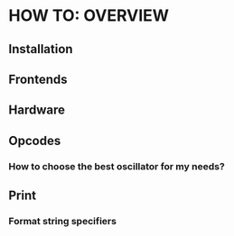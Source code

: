 # HOW TO: OVERVIEW

## Installation

## Frontends 

## Hardware

## Opcodes

### How to choose the best oscillator for my needs?


## Print

### Format string specifiers
